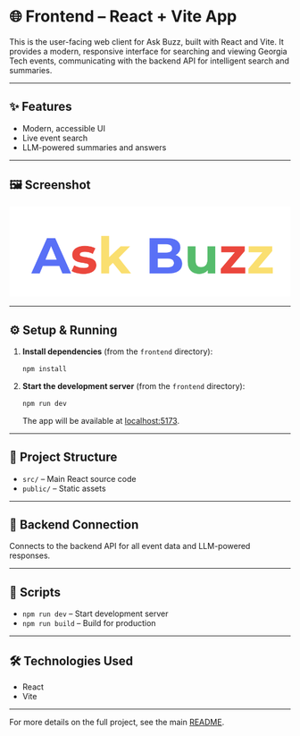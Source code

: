 # 🌐 Frontend – React + Vite App

This is the user-facing web client for Ask Buzz, built with React and Vite. It provides a modern, responsive interface for searching and viewing Georgia Tech events, communicating with the backend API for intelligent search and summaries.

---

## ✨ Features
- Modern, accessible UI
- Live event search
- LLM-powered summaries and answers

---

## 🖼️ Screenshot
![Screenshot Placeholder](./ask-buzz-logo.png)

---

## ⚙️ Setup & Running
1. **Install dependencies** (from the `frontend` directory):
   ```bash
   npm install
   ```
2. **Start the development server** (from the `frontend` directory):
   ```bash
   npm run dev
   ```
   The app will be available at [localhost:5173](http://localhost:5173).

---

## 📁 Project Structure
- `src/` – Main React source code
- `public/` – Static assets

---

## 🔗 Backend Connection
Connects to the backend API for all event data and LLM-powered responses.

---

## 📜 Scripts
- `npm run dev` – Start development server
- `npm run build` – Build for production

---

## 🛠️ Technologies Used
- React
- Vite

---
For more details on the full project, see the main [README](../README.md).
